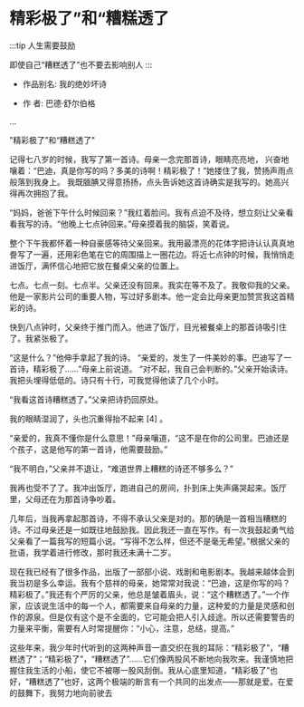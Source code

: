 # 精彩极了”和“糟糕透了

:::tip
人生需要鼓励

即使自己“糟糕透了”也不要去影响别人
:::

- 作品别名: 我的绝妙坏诗

- 作    者: 巴德·舒尔伯格

...

"精彩极了”和“糟糕透了"

记得七八岁的时候，我写了第一首诗。母亲一念完那首诗，眼睛亮亮地，
兴奋地嚷着：“巴迪，真是你写的吗？多美的诗啊！精彩极了！”她搂住了我，赞扬声雨点般落到我身上。
我既腼腆又得意扬扬，点头告诉她这首诗确实是我写的。她高兴得再次拥抱了我。

“妈妈，爸爸下午什么时候回来？”我红着脸问。我有点迫不及待，想立刻让父亲看看我写的诗。“他晚上七点钟回来。”母亲摸着我的脑袋，笑着说。

整个下午我都怀着一种自豪感等待父亲回来。我用最漂亮的花体字把诗认认真真地誊写了一遍，还用彩色笔在它的周围描上一圈花边。将近七点钟的时候，我悄悄走进饭厅，满怀信心地把它放在餐桌父亲的位置上。

七点。七点一刻。七点半。父亲还没有回来。我实在等不及了。我敬仰我的父亲。他是一家影片公司的重要人物，写过好多剧本。他一定会比母亲更加赞赏我这首精彩的诗。

快到八点钟时，父亲终于推门而入。他进了饭厅，目光被餐桌上的那首诗吸引住了。我紧张极了。

“这是什么？”他伸手拿起了我的诗。
“亲爱的，发生了一件美妙的事。巴迪写了一首诗，精彩极了……”母亲上前说道。
“对不起，我自己会判断的。”父亲开始读诗。
我把头埋得低低的。诗只有十行，可我觉得他读了几个小时。

“我看这首诗糟糕透了。”父亲把诗扔回原处。

我的眼睛湿润了，头也沉重得抬不起来 [4]  。

“亲爱的，我真不懂你是什么意思！”母亲嚷道，“这不是在你的公司里。巴迪还是个孩子，这是他写的第一首诗，他需要鼓励。”

“我不明白，”父亲并不退让，“难道世界上糟糕的诗还不够多么？”

我再也受不了了。我冲出饭厅，跑进自己的房间，扑到床上失声痛哭起来。饭厅里，父母还在为那首诗争吵着。

几年后，当我再拿起那首诗，不得不承认父亲是对的。那的确是一首相当糟糕的诗。不过母亲还是一如既往地鼓励我。因此我还一直在写作。有一次我鼓起勇气给父亲看了一篇我写的短篇小说。“写得不怎么样，但还不是毫无希望。”根据父亲的批语，我学着进行修改，那时我还未满十二岁。

现在我已经有了很多作品，出版了一部部小说、戏剧和电影剧本。我越来越体会到我当初是多么幸运。我有个慈祥的母亲，她常常对我说：“巴迪，这是你写的吗？精彩极了。”我还有个严厉的父亲，他总是皱着眉头，说：“这个糟糕透了。”一个作家，应该说生活中的每一个人，都需要来自母亲的力量，这种爱的力量是灵感和创作的源泉。但是仅有这个是不全面的，它可能会把人引入歧途。所以还需要警告的力量来平衡，需要有人时常提醒你：“小心，注意，总结，提高。”

这些年来，我少年时代听到的这两种声音一直交织在我的耳际：“精彩极了”，“糟糕透了”；“精彩极了”，“糟糕透了”……它们像两股风不断地向我吹来。我谨慎地把握住我生活的小船，使它不被哪一股风刮倒。我从心底里知道，“精彩极了”也好，“糟糕透了”也好，这两个极端的断言有一个共同的出发点——那就是爱。在爱的鼓舞下，我努力地向前驶去